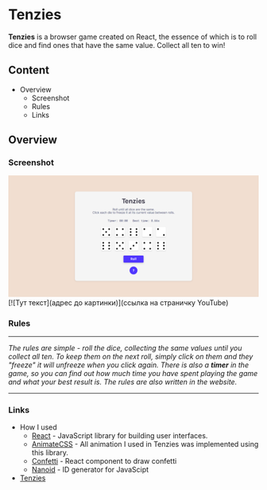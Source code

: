 Tenzies 
===========
__Tenzies__ is a browser game created on React, the essence of which is to roll dice and find ones that have the same value. Collect all ten to win!

Content
-----------
- Overview
	- Screenshot
	- Rules
	- Links

Overview
-----------
### Screenshot 
[![Tenzies](https://github.com/1KiritoS1/tenzies/blob/master/src/screenshots/tenzies.png "Tenzies")](https://1kiritos1.github.io/tenzies/) 
[![Тут текст](адрес до картинки)](ссылка на страничку YouTube)
### Rules
____
*The rules are simple - roll the dice, collecting the same values until you collect all ten. 
To keep them on the next roll, simply click on them and they "freeze" it will unfreeze when you click again. 
There is also a __timer__ in the game, so you can find out how much time you have spent playing the game and
what your best result is. The rules are also written in the website.*
____

### Links 
- How I used
	- [React](https://reactjs.org/) - JavaScript library for building user interfaces.
	- [AnimateCSS](https://animate.style/) - All animation I used in Tenzies was implemented using this library. 
	- [Confetti](https://github.com/alampros/react-confetti) - React component to draw confetti
	- [Nanoid](https://github.com/ai/nanoid#react) - ID generator for JavaScipt
- [Tenzies](https://1kiritos1.github.io/tenzies/)
